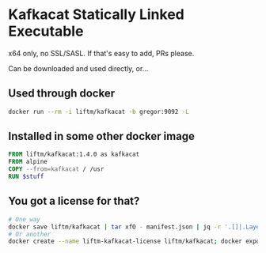 # Kafkacat Statically Linked Executable

x64 only, no SSL/SASL. If that's easy to add, PRs please.

Can be downloaded and used directly, or…

## Used through docker
```bash
docker run --rm -i liftm/kafkacat -b gregor:9092 -L
```

## Installed in some other docker image

```Dockerfile
FROM liftm/kafkacat:1.4.0 as kafkacat
FROM alpine
COPY --from=kafkacat / /usr
RUN $stuff
```

## You got a license for that?
```bash
# One way
docker save liftm/kafkacat | tar xfO - manifest.json | jq -r '.[]|.Layers|.[]' | while read l; do docker save liftm/kafkacat | tar xfO - $l | tar xfO - share/doc/kafkacat-LICENSES.txt; done
# Or another
docker create --name liftm-kafkacat-license liftm/kafkacat; docker export liftm-kafkacat-license | tar xfO - share/doc/kafkacat-LICENSES.txt; docker rm liftm-kafkacat-license >/dev/null
```
